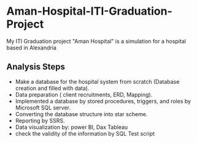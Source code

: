 # Aman-Hospital-ITI-Graduation-Project
My ITI Graduation project "Aman Hospital" is a simulation for a hospital based in Alexandria
## Analysis Steps
- Make a database for the hospital system from scratch (Database creation and filled with data).
- Data preparation ( client recruitments, ERD, Mapping).
- Implemented a database by stored procedures, triggers, and roles by Microsoft SQL server.
- Converting the database structure into star scheme.
- Reporting by SSRS.
- Data visualization by:
  power BI, Dax 
  Tableau
- check the validity of the information by SQL Test script
